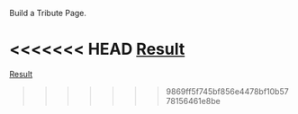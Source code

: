  Build a Tribute Page.
 
<<<<<<< HEAD
 [Result](https://masean.github.io/fcc-training-project/)
=======
 [Result](https://masean.github.io/fcc-training-project/)
>>>>>>> 9869ff5f745bf856e4478bf10b5778156461e8be
